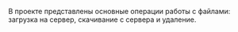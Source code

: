В проекте представлены основные операции работы с файлами: загрузка на сервер, скачивание с сервера и удаление.
